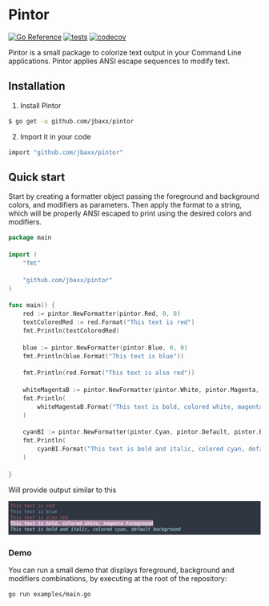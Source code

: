 # Pintor #

[![Go Reference](https://pkg.go.dev/badge/github.com/jbaxx/pintor.svg)](https://pkg.go.dev/github.com/jbaxx/pintor)
[![tests](https://github.com/jbaxx/pintor/actions/workflows/go_test.yml/badge.svg)](https://github.com/jbaxx/pintor/actions/workflows/go_test.yml)
[![codecov](https://codecov.io/gh/jbaxx/pintor/branch/main/graph/badge.svg?token=484S146R1D)](https://codecov.io/gh/jbaxx/pintor)

Pintor is a small package to colorize text output in your Command Line applications.
Pintor applies ANSI escape sequences to modify text.

## Installation

1. Install Pintor

```sh
$ go get -u github.com/jbaxx/pintor
```

2. Import it in your code

```sh
import "github.com/jbaxx/pintor"
```

## Quick start
Start by creating a formatter object passing the foreground and background colors, and modifiers as parameters.
Then apply the format to a string, which will be properly ANSI escaped to print using the desired colors and modifiers.

```go
package main

import (
	"fmt"

	"github.com/jbaxx/pintor"
)

func main() {
	red := pintor.NewFormatter(pintor.Red, 0, 0)
	textColoredRed := red.Format("This text is red")
	fmt.Println(textColoredRed)

	blue := pintor.NewFormatter(pintor.Blue, 0, 0)
	fmt.Println(blue.Format("This text is blue"))

	fmt.Println(red.Format("This text is also red"))

	whiteMagentaB := pintor.NewFormatter(pintor.White, pintor.Magenta, pintor.Bold)
	fmt.Println(
		whiteMagentaB.Format("This text is bold, colored white, magenta foreground"),
	)

	cyanBI := pintor.NewFormatter(pintor.Cyan, pintor.Default, pintor.Bold|pintor.Italic)
	fmt.Println(
		cyanBI.Format("This text is bold and italic, colored cyan, default background"),
	)

}
```

Will provide output similar to this

![pintor terminal output](pintor_toout.png)

### Demo
You can run a small demo that displays foreground, background and modifiers combinations, by executing at the root of the repository:

```sh
go run examples/main.go
```
